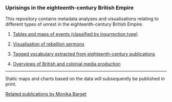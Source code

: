 ### Uprisings in the eighteenth-century British Empire

This repository contains metadata analyses and visualisations relating to different types of unrest in the eighteenth-century British Empire.

1) [Tables and maps of events (classified by insurrection type)](https://monikabarget.github.io/Revolts/events.html)

2) [Visualisation of rebellion sermons](https://monikabarget.github.io/Revolts/sermons.html)

3) [Tagged vocabulary extracted from eighteenth-century publications](https://monikabarget.github.io/Revolts/vocabulary.html)

4) [Overviews of British and colonial media production](https://monikabarget.github.io/Revolts/overviews.html)

***

Static maps and charts based on the data will subsequently be published in print. 

[Related publications by Monika Barget](https://monikabarget.github.io/Revolts/publications.html)
